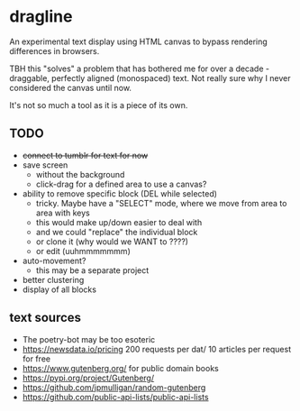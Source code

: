 # dragline

An experimental text display using HTML canvas to bypass rendering differences in browsers.

TBH this "solves" a problem that has bothered me for over a decade - draggable, perfectly aligned (monospaced) text. Not really sure why I never considered the canvas until now.

It's not so much a tool as it is a piece of its own.

## TODO

- ~~connect to tumblr for text for now~~
- save screen
  - without the background
  - click-drag for a defined area to use a canvas?
- ability to remove specific block (DEL while selected)
  - tricky. Maybe have a "SELECT" mode, where we move from area to area with keys
  - this would make up/down easier to deal with
  - and we could "replace" the individual block
  - or clone it (why would we WANT to ????)
  - or edit (uuhmmmmmmm)
- auto-movement?
  - this may be a separate project
- better clustering
- display of all blocks

## text sources

- The poetry-bot may be too esoteric
- https://newsdata.io/pricing 200 requests per dat/ 10 articles per request for free
- https://www.gutenberg.org/ for public domain books
- https://pypi.org/project/Gutenberg/
- https://github.com/jpmulligan/random-gutenberg
- https://github.com/public-api-lists/public-api-lists

